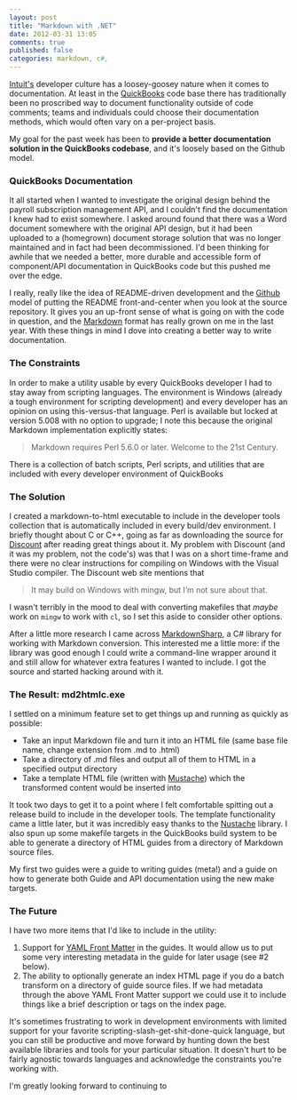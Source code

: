 ```yaml
---
layout: post
title: "Markdown with .NET"
date: 2012-03-31 13:05
comments: true
published: false
categories: markdown, c#,
---
```

[Intuit's](http://www.intuit.com) developer culture has a loosey-goosey nature when it comes to documentation.  At least in the [QuickBooks](http://quickbooks.intuit.com) code base there has traditionally been no proscribed way to document functionality outside of code comments; teams and individuals could choose their documentation methods, which would often vary on a per-project basis.

My goal for the past week has been to __provide a better documentation solution in the QuickBooks codebase__, and it's loosely based on the Github model.

### QuickBooks Documentation

It all started when I wanted to investigate the original design behind the payroll subscription management API, and I couldn't find the documentation I knew had to exist somewhere.  I asked around found that there was a Word document somewhere with the original API design, but it had been uploaded to a (homegrown) document storage solution that was no longer maintained and in fact had been decommissioned.  I'd been thinking for awhile that we needed a better, more durable and accessible form of component/API documentation in QuickBooks code but this pushed me over the edge.

I really, really like the idea of README-driven development and the [Github](http://github.com) model of putting the README front-and-center when you look at the source repository.  It gives you an up-front sense of what is going on with the code in question, and the [Markdown](http://daringfireball.net/projects/markdown/) format has really grown on me in the last year.  With these things in mind I dove into creating a better way to write documentation.

### The Constraints

In order to make a utility usable by every QuickBooks developer I had to stay away from scripting languages.  The environment is Windows (already a tough environment for scripting development) and every developer has an opinion on using this-versus-that language.  Perl is available but locked at version 5.008 with no option to upgrade; I note this because the original Markdown implementation explicitly states:

> Markdown requires Perl 5.6.0 or later. Welcome to the 21st Century.

There is a collection of batch scripts, Perl scripts, and utilities that are included with every developer environment of QuickBooks

### The Solution

I created a markdown-to-html executable to include in the developer tools collection that is automatically included in every build/dev environment.  I briefly thought about C or C++, going as far as downloading the source for [Discount](http://www.pell.portland.or.us/~orc/Code/discount/) after reading great things about it.  My problem with Discount (and it was my problem, not the code's) was that I was on a short time-frame and there were no clear instructions for compiling on Windows with the Visual Studio compiler.  The Discount web site mentions that

> It may build on Windows with mingw, but I’m not sure about that.

I wasn't terribly in the mood to deal with converting makefiles that _maybe_ work on <code>mingw</code> to work with <code>cl</code>, so I set this aside to consider other options.

After a little more research I came across [MarkdownSharp](http://code.google.com/p/markdownsharp/), a C# library for working with Markdown conversion.  This interested me a little more: if the library was good enough I could write a command-line wrapper around it and still allow for whatever extra features I wanted to include.  I got the source and started hacking around with it.

### The Result: md2htmlc.exe

I settled on a minimum feature set to get things up and running as quickly as possible:

* Take an input Markdown file and turn it into an HTML file (same base file name, change extension from .md to .html)
* Take a directory of .md files and output all of them to HTML in a specified output directory
* Take a template HTML file (written with [Mustache](http://mustache.github.com/)) which the transformed content would be inserted into

It took two days to get it to a point where I felt comfortable spitting out a release build to include in the developer tools.  The template functionality came a little later, but it was incredibly easy thanks to the [Nustache](https://github.com/jdiamond/Nustache) library.  I also spun up some makefile targets in the QuickBooks build system to be able to generate a directory of HTML guides from a directory of Markdown source files.

My first two guides were a guide to writing guides (meta!) and a guide on how to generate both Guide and API documentation using the new make targets.

### The Future

I have two more items that I'd like to include in the utility:

1. Support for [YAML Front Matter](https://github.com/mojombo/jekyll/wiki/YAML-Front-Matter) in the guides. It would allow us to put some very interesting metadata in the guide for later usage (see #2 below).
2. The ability to optionally generate an index HTML page if you do a batch transform on a directory of guide source files.  If we had metadata through the above YAML Front Matter support we could use it to include things like a brief description or tags on the index page.

It's sometimes frustrating to work in development environments with limited support for your favorite scripting-slash-get-shit-done-quick language, but you can still be productive and move forward by hunting down the best available libraries and tools for your particular situation.  It doesn't hurt to be fairly agnostic towards languages and acknowledge the constraints you're working with.

I'm greatly looking forward to continuing to
